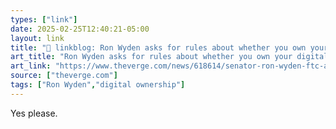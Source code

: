 ```yaml
---
types: ["link"]
date: 2025-02-25T12:40:21-05:00
layout: link
title: "🔗 linkblog: Ron Wyden asks for rules about whether you own your digital purchases'"
art_title: "Ron Wyden asks for rules about whether you own your digital purchases"
art_link: "https://www.theverge.com/news/618614/senator-ron-wyden-ftc-andrew-ferguson-digital-goods-ownership"
source: ["theverge.com"]
tags: ["Ron Wyden","digital ownership"]
---
```

Yes please.

